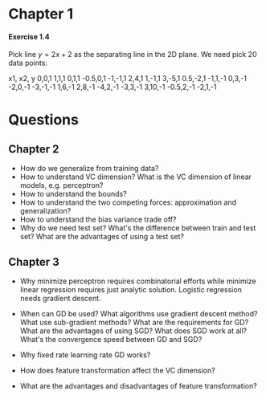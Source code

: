 # Chapter 1
#### Exercise 1.4
Pick line $y=2x+2$ as the separating line in the 2D plane. We need pick 20 data points:

x1, x2, y
0,0,1
1,1,1
0,1,1
-0.5,0,1
-1,-1,1
2,4,1
1,-1,1
3,-5,1
0.5,-2,1
-1,1,-1
0,3,-1
-2,0,-1
-3,-1,-1
1,6,-1
2,8,-1
-4,2,-1
-3,3,-1
3,10,-1
-0.5,2,-1
-2,1,-1

# Questions
## Chapter 2
* How do we generalize from training data? 
* How to understand VC dimension? What is the VC dimension of linear models, e.g. perceptron? 
* How to understand the bounds? 
* How to understand the two competing forces: approximation and generalization?
* How to understand the bias variance trade off? 
* Why do we need test set? What's the difference between train and test set? What are the advantages of using a test set? 

## Chapter 3

* Why minimize perceptron requires combinatorial efforts while minimize linear regression requires just analytic solution. Logistic regression needs gradient descent.

* When can GD be used? What algorithms use gradient descent method? What use sub-gradient methods? What are the requirements for GD? 
What are the advantages of using SGD? What does SGD work at all? What's the convergence speed between GD and SGD? 
* Why fixed rate learning rate GD works? 
* How does feature transformation affect the VC dimension? 
* What are the advantages and disadvantages of feature transformation? 








  
